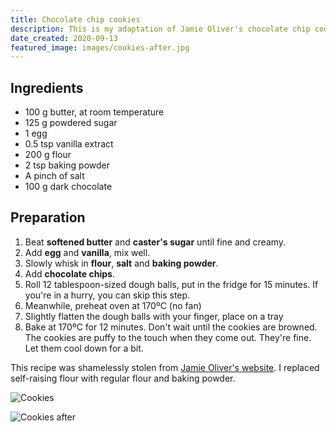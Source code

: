 ```yaml
---
title: Chocolate chip cookies
description: This is my adaptation of Jamie Oliver's chocolate chip cookies recipe.
date_created: 2020-09-13
featured_image: images/cookies-after.jpg
---
```


## Ingredients

- 100 g butter, at room temperature
- 125 g powdered sugar
- 1 egg
- 0.5 tsp vanilla extract
- 200 g flour
- 2 tsp baking powder
- A pinch of salt
- 100 g dark chocolate

## Preparation

1. Beat **softened butter** and **caster's sugar** until fine and creamy.
2. Add **egg** and **vanilla**, mix well.
3. Slowly whisk in **flour**, **salt** and **baking powder**.
4. Add **chocolate chips**.
5. Roll 12 tablespoon-sized dough balls, put in the fridge for 15 minutes. If you're in a hurry, you can skip this step.
6. Meanwhile, preheat oven at 170ºC (no fan)
7. Slightly flatten the dough balls with your finger, place on a tray
8. Bake at 170ºC for 12 minutes. Don't wait until the cookies are browned. The cookies are puffy to the touch when they come out. They're fine. Let them cool down for a bit.

This recipe was shamelessly stolen from [Jamie Oliver's website](https://www.jamieoliver.com/recipes/chocolate-recipes/chocolate-chip-cookies/). I replaced self-raising flour with regular flour and baking powder.

![Cookies](/images/cookies.jpg)

![Cookies after](/images/cookies-after.jpg)

